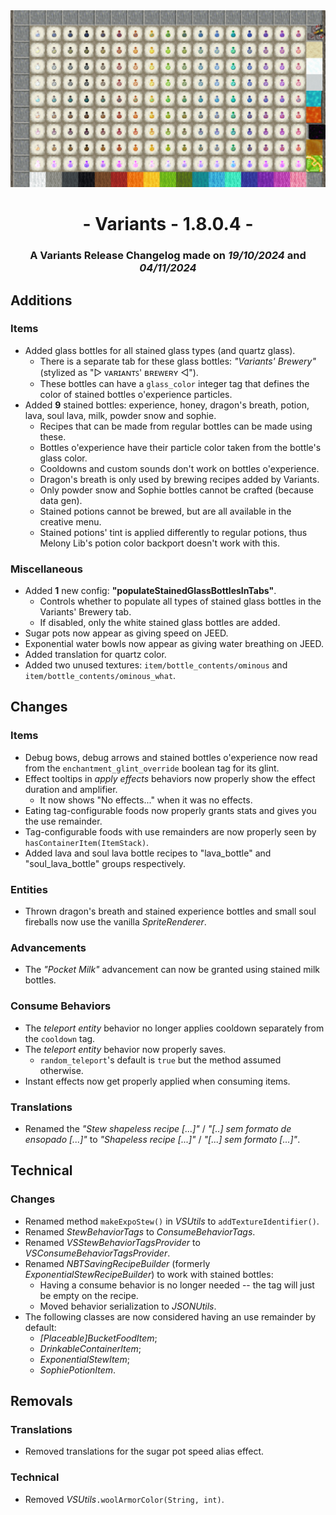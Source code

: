 <div style="text-align: center;"> <img src=ChangelogPhoto.png width="1500"> </div>

# <div style="text-align: center;">- Variants - 1.8.0.4 -</div>
### <div style="text-align: center;">A Variants Release Changelog made on *19/10/2024* and *04/11/2024*</div>

## Additions
### Items
- Added glass bottles for all stained glass types (and quartz glass).
  - There is a separate tab for these glass bottles: *"Variants' Brewery"* (stylized as "▷ ᴠᴀʀɪᴀɴᴛꜱ' ʙʀᴇᴡᴇʀʏ ◁").
  - These bottles can have a `glass_color` integer tag that defines the color of stained bottles o'experience particles.
- Added **9** stained bottles: experience, honey, dragon's breath, potion, lava, soul lava, milk, powder snow and sophie.
  - Recipes that can be made from regular bottles can be made using these.
  - Bottles o'experience have their particle color taken from the bottle's glass color.
  - Cooldowns and custom sounds don't work on bottles o'experience.
  - Dragon's breath is only used by brewing recipes added by Variants.
  - Only powder snow and Sophie bottles cannot be crafted (because data gen).
  - Stained potions cannot be brewed, but are all available in the creative menu.
  - Stained potions' tint is applied differently to regular potions, thus Melony Lib's potion color backport doesn't work with this.

### Miscellaneous
- Added **1** new config: **"populateStainedGlassBottlesInTabs"**.
  - Controls whether to populate all types of stained glass bottles in the Variants' Brewery tab.
  - If disabled, only the white stained glass bottles are added.
- Sugar pots now appear as giving speed on JEED.
- Exponential water bowls now appear as giving water breathing on JEED.
- Added translation for quartz color.
- Added two unused textures: `item/bottle_contents/ominous` and `item/bottle_contents/ominous_what`.

## Changes
### Items
- Debug bows, debug arrows and stained bottles o'experience now read from the `enchantment_glint_override` boolean tag for its glint.
- Effect tooltips in *apply effects* behaviors now properly show the effect duration and amplifier.
  - It now shows "No effects..." when it was no effects.
- Eating tag-configurable foods now properly grants stats and gives you the use remainder.
- Tag-configurable foods with use remainders are now properly seen by `hasContainerItem(ItemStack)`.
- Added lava and soul lava bottle recipes to "lava_bottle" and "soul_lava_bottle" groups respectively.

### Entities
- Thrown dragon's breath and stained experience bottles and small soul fireballs now use the vanilla *SpriteRenderer*.

### Advancements
- The *"Pocket Milk"* advancement can now be granted using stained milk bottles.

### Consume Behaviors
- The *teleport entity* behavior no longer applies cooldown separately from the `cooldown` tag.
- The *teleport entity* behavior now properly saves.
  - `random_teleport`'s default is `true` but the method assumed otherwise.
- Instant effects now get properly applied when consuming items.

### Translations
- Renamed the *"Stew shapeless recipe [...]"* / *"[..] sem formato de ensopado [...]"* to *"Shapeless recipe [...]"* / *"[...] sem formato [...]"*.

## Technical
### Changes
- Renamed method `makeExpoStew()` in *VSUtils* to `addTextureIdentifier()`.
- Renamed *StewBehaviorTags* to *ConsumeBehaviorTags*.
- Renamed *VSStewBehaviorTagsProvider* to *VSConsumeBehaviorTagsProvider*.
- Renamed *NBTSavingRecipeBuilder* (formerly *ExponentialStewRecipeBuilder*) to work with stained bottles:
  - Having a consume behavior is no longer needed -- the tag will just be empty on the recipe.
  - Moved behavior serialization to *JSONUtils*.
- The following classes are now considered having an use remainder by default:
  - *[Placeable]BucketFoodItem*;
  - *DrinkableContainerItem*;
  - *ExponentialStewItem*;
  - *SophiePotionItem*.

## Removals
### Translations
- Removed translations for the sugar pot speed alias effect.

### Technical
- Removed *VSUtils*`.woolArmorColor(String, int)`.